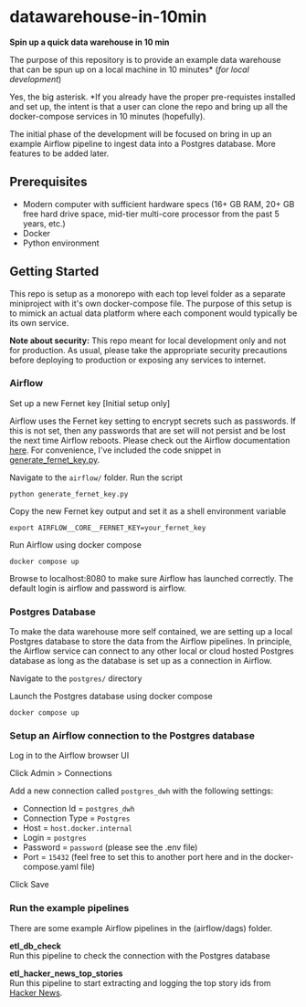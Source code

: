 # datawarehouse-in-10min

__Spin up a quick data warehouse in 10 min__

The purpose of this repository is to provide an example data warehouse
that can be spun up on a local machine in 10 minutes* (_for local development_)

Yes, the big asterisk. *If you already have the proper pre-requistes installed and set up, the intent is that a user can clone the repo and bring up all the docker-compose services in 10 minutes (hopefully).

The initial phase of the development will be focused on bring in up an example Airflow pipeline to ingest data into a Postgres database. More features to be added later.

## Prerequisites
- Modern computer with sufficient hardware specs (16+ GB RAM, 20+ GB free hard drive space, mid-tier multi-core processor from the past 5 years, etc.)
- Docker
- Python environment

## Getting Started
This repo is setup as a monorepo with each top level folder as a separate miniproject with it's own docker-compose file. The purpose of this setup is to mimick an actual data platform where each component would typically be its own service.

__Note about security:__ This repo meant for local development only and not for production. As usual, please take the appropriate security precautions before deploying to production or exposing any services to internet.

### Airflow

Set up a new Fernet key [Initial setup only]

Airflow uses the Fernet key setting to encrypt secrets such as passwords. If this is not set, then any passwords that are set will not persist and be lost the next time Airflow reboots. Please check out the Airflow documentation [here](https://airflow.apache.org/docs/apache-airflow/stable/administration-and-deployment/security/secrets/fernet.html). For convenience, I've included the code snippet in [generate_fernet_key.py](airflow/generate_fernet_key.py).

Navigate to the `airflow/` folder. Run the script

```
python generate_fernet_key.py
```

Copy the new Fernet key output and set it as a shell environment variable

```
export AIRFLOW__CORE__FERNET_KEY=your_fernet_key
```

Run Airflow using docker compose

```
docker compose up
```

Browse to localhost:8080 to make sure Airflow has launched correctly. The default login is airflow and password is airflow.

### Postgres Database

To make the data warehouse more self contained, we are setting up a local Postgres database to store the data from the Airflow pipelines. In principle, the Airflow service can connect to any other local or cloud hosted Postgres database as long as the database is set up as a connection in Airflow.

Navigate to the `postgres/` directory

Launch the Postgres database using docker compose

```
docker compose up
```

### Setup an Airflow connection to the Postgres database

Log in to the Airflow browser UI

Click Admin > Connections

Add a new connection called `postgres_dwh` with the following settings:
- Connection Id = `postgres_dwh`
- Connection Type = `Postgres`
- Host = `host.docker.internal`
- Login = `postgres`
- Password = `password` (please see the .env file)
- Port = `15432` (feel free to set this to another port here and in the docker-compose.yaml file)

Click Save

### Run the example pipelines
There are some example Airflow pipelines in the (airflow/dags) folder.

__etl_db_check__ <br>
Run this pipeline to check the connection with the Postgres database

__etl_hacker_news_top_stories__ <br>
Run this pipeline to start extracting and logging the top story ids from [Hacker News](https://news.ycombinator.com/).